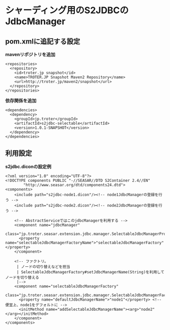 シャーディング用のS2JDBCのJdbcManager
=====================================

pom.xmlに追記する設定
---------------------

**mavenリポジトリを追加**

    <repositories>
      <repository>
        <id>troter.jp snapshot</id>
        <name>TROTER.JP Snapshot Maven2 Repository</name>
        <url>http://troter.jp/maven2/snapshot</url>
      </repository>
    </repositories>

**依存関係を追加**

    <dependencies>
      <dependency>
        <groupId>jp.troter</groupId>
        <artifactId>s2jdbc-selectable</artifactId>
        <version>1.0.1-SNAPSHOT</version>
      </dependency>
    </dependencies>

利用設定
--------

**s2jdbc.diconの設定例**

    <?xml version="1.0" encoding="UTF-8"?>
    <!DOCTYPE components PUBLIC "-//SEASAR//DTD S2Container 2.4//EN"
            "http://www.seasar.org/dtd/components24.dtd">
    <components>
        <include path="s2jdbc-node1.dicon"/><!-- node1JdbcManagerの登録を行う -->
        <include path="s2jdbc-node2.dicon"/><!-- node2JdbcManagerの登録を行う -->
    
        <!-- AbstractServiceではこのjdbcManagerを利用する -->
        <component name="jdbcManager"
          class="jp.troter.seasar.extension.jdbc.manager.SelectableJdbcManagerProxy">
          <property name="selectableJdbcManagerFactoryName">"selectableJdbcManagerFactory"</property>
        </component>
    
        <!-- ファクトリ。
         | ノードの切り替えなどを担当
         | SelectableJdbcManagerFactory#setJdbcManagerName(String)を利用してノードを切り替える
         |-->
        <component name="selectableJdbcManagerFactory"
          class="jp.troter.seasar.extension.jdbc.manager.SelectableJdbcManagerFactoryImpl">
          <property name="defaultJdbcManagerName">"node1"</property> <!-- 便宜上、node1をデフォルトに -->
          <initMethod name="addSelectableJdbcManagerName"><arg>"node2"</arg></initMethod>
        </component>
    </components>
